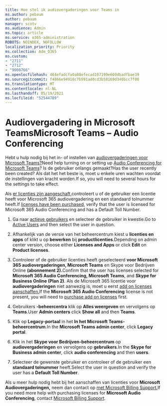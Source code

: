 ```yaml
---
title: Hoe stel ik audiovergaderingen voor Teams in
ms.author: pebaum
author: pebaum
manager: scotv
ms.audience: Admin
ms.topic: article
ms.service: o365-administration
ROBOTS: NOINDEX, NOFOLLOW
localization_priority: Priority
ms.collection: Adm_O365
ms.custom:
- "2711"
- "2712"
- "9000766"
ms.openlocfilehash: 464efadcfa0a80efecad107199e669dbadfbae39
ms.sourcegitcommit: f4866e94918c7b591ad0cd3b58169d340bcc7f00
ms.translationtype: MT
ms.contentlocale: nl-NL
ms.lasthandoff: 05/19/2021
ms.locfileid: "52544789"
---
```

# <a name="microsoft-teams--audio-conferencing"></a><span data-ttu-id="92494-102">Audiovergadering in Microsoft Teams</span><span class="sxs-lookup"><span data-stu-id="92494-102">Microsoft Teams – Audio Conferencing</span></span>

<span data-ttu-id="92494-103">Hebt u hulp nodig bij het in- of instellen van [audiovergaderingen voor Microsoft Teams?](/microsoftteams/set-up-audio-conferencing-in-teams)</span><span class="sxs-lookup"><span data-stu-id="92494-103">Need help turning on or setting up [Audio Conferencing for Microsoft Teams](/microsoftteams/set-up-audio-conferencing-in-teams)?</span></span>  <span data-ttu-id="92494-104">Is de gebruiker onlangs gemaakt?</span><span class="sxs-lookup"><span data-stu-id="92494-104">Has the user recently been created?</span></span> <span data-ttu-id="92494-105">Als dat het het beste is, moet u enkele uren wachten voordat de instellingen van kracht worden.</span><span class="sxs-lookup"><span data-stu-id="92494-105">If so, you will need to several hours for the settings to take effect.</span></span>

<span data-ttu-id="92494-106">Als [er licenties zijn aangeschaft,](/microsoftteams/set-up-audio-conferencing-in-teams#step-2-get-and-assign-licenses)controleert u of de gebruiker een licentie heeft voor Microsoft 365 audiovergadering en een standaard tolnummer heeft.</span><span class="sxs-lookup"><span data-stu-id="92494-106">If [licenses have been purchased](/microsoftteams/set-up-audio-conferencing-in-teams#step-2-get-and-assign-licenses), verify that the user is licensed for Microsoft 365 Audio Conferencing and has a Default Toll Number.</span></span>

1. <span data-ttu-id="92494-107">Ga naar [actieve gebruikers](https://admin.microsoft.com/Adminportal/Home?source=applauncher#/users) en selecteer de gebruiker in kwestie.</span><span class="sxs-lookup"><span data-stu-id="92494-107">Go to [Active Users](https://admin.microsoft.com/Adminportal/Home?source=applauncher#/users) and then select the user in question.</span></span>

2. <span data-ttu-id="92494-108">Afhankelijk van de versie van het beheercentrum kiest u **licenties en apps** of klikt u op **bewerken** bij **productlicenties**.</span><span class="sxs-lookup"><span data-stu-id="92494-108">Depending on admin center version, choose either **Licenses and Apps** or click **Edit** on **Product licenses**.</span></span>

3. <span data-ttu-id="92494-109">Controleer of de gebruiker licenties heeft geselecteerd **voor Microsoft 365 audiovergaderingen, Microsoft Teams** en Skype voor Bedrijven Online **(abonnement 2).**</span><span class="sxs-lookup"><span data-stu-id="92494-109">Confirm that the user has licenses selected for **Microsoft 365 Audio Conferencing, Microsoft Teams**, and **Skype for Business Online (Plan 2)**.</span></span> <span data-ttu-id="92494-110">Als de Microsoft 365 licentie voor **audiovergaderingen** niet aanwezig is, moet u eerst [add on licenses aanschaffen.](/microsoftteams/teams-add-on-licensing/microsoft-teams-add-on-licensing?tabs=small-business)</span><span class="sxs-lookup"><span data-stu-id="92494-110">If the **Microsoft 365 Audio Conferencing** license is not present, you will need to [purchase add on licenses](/microsoftteams/teams-add-on-licensing/microsoft-teams-add-on-licensing?tabs=small-business) first.</span></span>

4. <span data-ttu-id="92494-111">Gebruikers **-beheercentra** klik op **Alles weergeven** en vervolgens op **Teams**.</span><span class="sxs-lookup"><span data-stu-id="92494-111">User **Admin centers** click **Show all** and then **Teams**.</span></span>

5. <span data-ttu-id="92494-112">Klik op **Legacy-portaal** in het **In het Microsoft Teams-beheercentrum**.</span><span class="sxs-lookup"><span data-stu-id="92494-112">In the **Microsoft Teams admin center**, click **Legacy portal**.</span></span>

6. <span data-ttu-id="92494-113">Klik in het **Skype voor Bedrijven-beheercentrum** op **audiovergaderingen** en vervolgens op **gebruikers**.</span><span class="sxs-lookup"><span data-stu-id="92494-113">In the **Skype for Business admin center**, click **audio conferencing** and then **users**.</span></span>

7. <span data-ttu-id="92494-114">Selecteer de gewenste gebruiker en controleer of de gebruiker een **standaard tolnummer** heeft.</span><span class="sxs-lookup"><span data-stu-id="92494-114">Select the user in question and verify the user has a **Default Toll Number**.</span></span>

<span data-ttu-id="92494-115">Als u meer hulp nodig hebt bij het aanschaffen van licenties voor **Microsoft Audiovergaderingen,** neem dan contact op [met Microsoft Billing Support.](https://go.microsoft.com/fwlink/p/?linkid=518322)</span><span class="sxs-lookup"><span data-stu-id="92494-115">If you need more help with purchasing licenses for **Microsoft Audio Conferencing**, contact [Microsoft Billing Support](https://go.microsoft.com/fwlink/p/?linkid=518322).</span></span>

